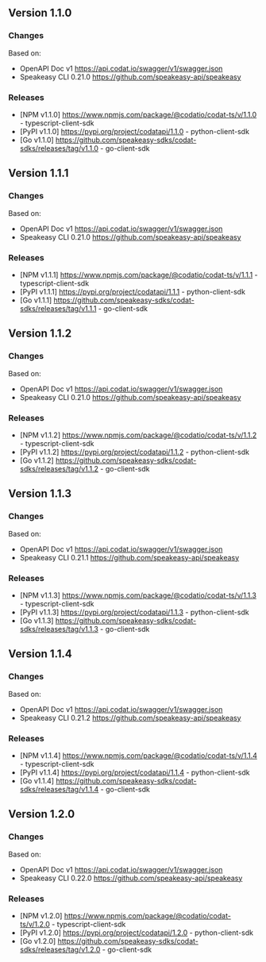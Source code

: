 

## Version 1.1.0
### Changes
Based on:
- OpenAPI Doc v1 https://api.codat.io/swagger/v1/swagger.json
- Speakeasy CLI 0.21.0 https://github.com/speakeasy-api/speakeasy
### Releases
- [NPM v1.1.0] https://www.npmjs.com/package/@codatio/codat-ts/v/1.1.0 - typescript-client-sdk
- [PyPI v1.1.0] https://pypi.org/project/codatapi/1.1.0 - python-client-sdk
- [Go v1.1.0] https://github.com/speakeasy-sdks/codat-sdks/releases/tag/v1.1.0 - go-client-sdk

## Version 1.1.1
### Changes
Based on:
- OpenAPI Doc v1 https://api.codat.io/swagger/v1/swagger.json
- Speakeasy CLI 0.21.0 https://github.com/speakeasy-api/speakeasy
### Releases
- [NPM v1.1.1] https://www.npmjs.com/package/@codatio/codat-ts/v/1.1.1 - typescript-client-sdk
- [PyPI v1.1.1] https://pypi.org/project/codatapi/1.1.1 - python-client-sdk
- [Go v1.1.1] https://github.com/speakeasy-sdks/codat-sdks/releases/tag/v1.1.1 - go-client-sdk

## Version 1.1.2
### Changes
Based on:
- OpenAPI Doc v1 https://api.codat.io/swagger/v1/swagger.json
- Speakeasy CLI 0.21.0 https://github.com/speakeasy-api/speakeasy
### Releases
- [NPM v1.1.2] https://www.npmjs.com/package/@codatio/codat-ts/v/1.1.2 - typescript-client-sdk
- [PyPI v1.1.2] https://pypi.org/project/codatapi/1.1.2 - python-client-sdk
- [Go v1.1.2] https://github.com/speakeasy-sdks/codat-sdks/releases/tag/v1.1.2 - go-client-sdk

## Version 1.1.3
### Changes
Based on:
- OpenAPI Doc v1 https://api.codat.io/swagger/v1/swagger.json
- Speakeasy CLI 0.21.1 https://github.com/speakeasy-api/speakeasy
### Releases
- [NPM v1.1.3] https://www.npmjs.com/package/@codatio/codat-ts/v/1.1.3 - typescript-client-sdk
- [PyPI v1.1.3] https://pypi.org/project/codatapi/1.1.3 - python-client-sdk
- [Go v1.1.3] https://github.com/speakeasy-sdks/codat-sdks/releases/tag/v1.1.3 - go-client-sdk

## Version 1.1.4
### Changes
Based on:
- OpenAPI Doc v1 https://api.codat.io/swagger/v1/swagger.json
- Speakeasy CLI 0.21.2 https://github.com/speakeasy-api/speakeasy
### Releases
- [NPM v1.1.4] https://www.npmjs.com/package/@codatio/codat-ts/v/1.1.4 - typescript-client-sdk
- [PyPI v1.1.4] https://pypi.org/project/codatapi/1.1.4 - python-client-sdk
- [Go v1.1.4] https://github.com/speakeasy-sdks/codat-sdks/releases/tag/v1.1.4 - go-client-sdk

## Version 1.2.0
### Changes
Based on:
- OpenAPI Doc v1 https://api.codat.io/swagger/v1/swagger.json
- Speakeasy CLI 0.22.0 https://github.com/speakeasy-api/speakeasy
### Releases
- [NPM v1.2.0] https://www.npmjs.com/package/@codatio/codat-ts/v/1.2.0 - typescript-client-sdk
- [PyPI v1.2.0] https://pypi.org/project/codatapi/1.2.0 - python-client-sdk
- [Go v1.2.0] https://github.com/speakeasy-sdks/codat-sdks/releases/tag/v1.2.0 - go-client-sdk